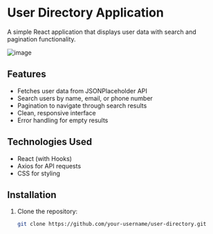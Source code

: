 

# User Directory Application

A simple React application that displays user data with search and pagination functionality.

![image](https://github.com/user-attachments/assets/d5645706-4400-4437-b1f7-e14e15afbe31)

## Features

- Fetches user data from JSONPlaceholder API
- Search users by name, email, or phone number
- Pagination to navigate through search results
- Clean, responsive interface
- Error handling for empty results

## Technologies Used

- React (with Hooks)
- Axios for API requests
- CSS for styling

## Installation

1. Clone the repository:
   ```bash
   git clone https://github.com/your-username/user-directory.git
